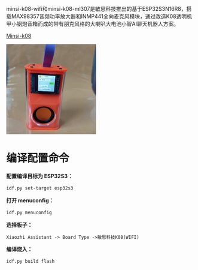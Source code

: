 
minsi-k08-wifi和minsi-k08-ml307是敏思科技推出的基于ESP32S3N16R8，搭载MAX98357音频功率放大器和INMP441全向麦克风模块，通过改造K08透明机甲小钢炮音箱而成的带有朋克风格的大喇叭大电池小智AI聊天机器人方案。

<a href="https://item.taobao.com/item.htm?id=889892765588" target="_blank" title="SenseCAP Watcher">Minsi-k08</a>

  <a href="minsi-k08.jpg" target="_blank" title="Minsi-k08">
    <img src="minsi-k08.jpg" width="240" />
  </a>



# 编译配置命令

**配置编译目标为 ESP32S3：**

```bash
idf.py set-target esp32s3
```

**打开 menuconfig：**

```bash
idf.py menuconfig
```

**选择板子：**

```
Xiaozhi Assistant -> Board Type ->敏思科技K08(WIFI)
```

**编译烧入：**

```bash
idf.py build flash
```